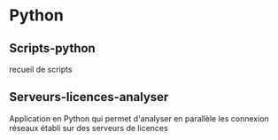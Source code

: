 # Python

## Scripts-python

recueil de scripts


## Serveurs-licences-analyser

Application en Python qui permet d'analyser en parallèle les connexion réseaux établi sur des serveurs de licences
